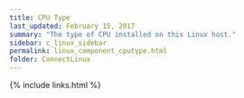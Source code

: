 ```yaml
---
title: CPU Type
last_updated: February 15, 2017
summary: "The type of CPU installed on this Linux host."
sidebar: c_linux_sidebar
permalink: linux_component_cputype.html
folder: ConnectLinux
---
```


{% include links.html %}
